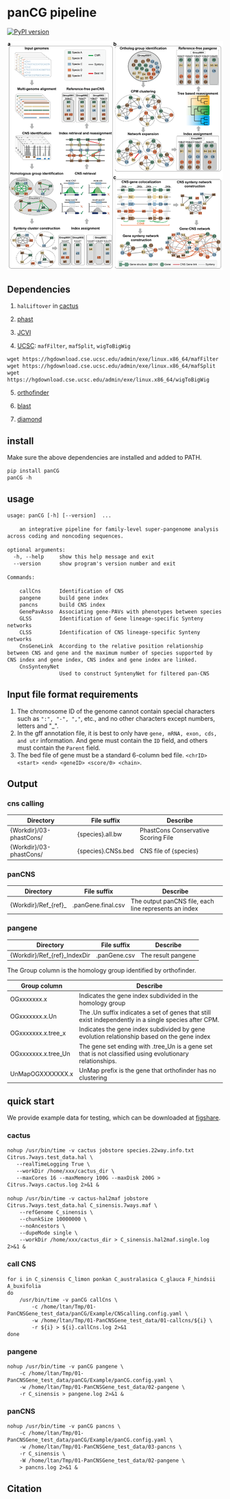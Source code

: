 # panCG pipeline
[![PyPI version](https://badge.fury.io/py/panCG.svg)](https://badge.fury.io/py/panCG)

<img src="/figures/panCG.png">

## Dependencies

1. `halLiftover` in [cactus](https://github.com/ComparativeGenomicsToolkit/cactus/blob/v2.9.3/BIN-INSTALL.md)

2. [phast](https://github.com/CshlSiepelLab/phast)

3. [JCVI](https://github.com/tanghaibao/jcvi)

4. [UCSC](https://hgdownload.cse.ucsc.edu/admin/exe/linux.x86_64/): `mafFilter`, `mafSplit`, `wigToBigWig`
``` shell
wget https://hgdownload.cse.ucsc.edu/admin/exe/linux.x86_64/mafFilter
wget https://hgdownload.cse.ucsc.edu/admin/exe/linux.x86_64/mafSplit
wget https://hgdownload.cse.ucsc.edu/admin/exe/linux.x86_64/wigToBigWig
```

5. [orthofinder](https://github.com/davidemms/OrthoFinder)

6. [blast](https://ftp.ncbi.nlm.nih.gov/blast/executables/blast+/)

7. [diamond](https://github.com/bbuchfink/diamond)

## install
Make sure the above dependencies are installed and added to PATH.
``` shell
pip install panCG
panCG -h
```

## usage
``` shell
usage: panCG [-h] [--version]  ...

    an integrative pipeline for family-level super-pangenome analysis across coding and noncoding sequences.

optional arguments:
  -h, --help     show this help message and exit
  --version      show program's version number and exit

Commands:

    callCns      Identification of CNS
    pangene      build gene index
    pancns       build CNS index
    GenePavAsso  Associating gene-PAVs with phenotypes between species
    GLSS         Identification of Gene lineage-specific Synteny networks
    CLSS         Identification of CNS lineage-specific Synteny networks
    CnsGeneLink  According to the relative position relationship between CNS and gene and the maximum number of species supported by CNS index and gene index, CNS index and gene index are linked.
    CnsSyntenyNet
                 Used to construct SyntenyNet for filtered pan-CNS
```

## Input file format requirements
1. The chromosome ID of the genome cannot contain special characters such as `":", "-", ","`, etc., and no other characters except numbers, letters and "_".
2. In the gff annotation file, it is best to only have `gene, mRNA, exon, cds, and utr` information. And gene must contain the `ID` field, and others must contain the `Parent` field.
3. The bed file of gene must be a standard 6-column bed file. `<chrID> <start> <end> <geneID> <score/0> <chain>`.

## Output
### cns calling
| Directory               | File suffix        | Describe                            |
| ----------------------- | ------------------ | ----------------------------------- |
| {Workdir}/03-phastCons/ | {species}.all.bw   | PhastCons Conservative Scoring File |
| {Workdir}/03-phastCons/ | {species}.CNSs.bed | CNS file of {species}               |

### panCNS
| Directory             | File suffix        | Describe                                              |
| --------------------- | ------------------ | ----------------------------------------------------- |
| {Workdir}/Ref\_{ref}_ | .panGene.final.csv | The output panCNS file, each line represents an index |

### pangene
| Directory                     | File suffix  | Describe           |
| ----------------------------- | ------------ | ------------------ |
| {Workdir}/Ref\_{ref}_IndexDir | .panGene.csv | The result pangene |



The Group column is the homology group identified by orthofinder. 

| Group column        | Describe                                                     |
| ------------------- | ------------------------------------------------------------ |
| OGxxxxxxx.x         | Indicates the gene index subdivided in the homology group    |
| OGxxxxxxx.x.Un      | The .Un suffix indicates a set of genes that still exist independently in a single species after CPM. |
| OGxxxxxxx.x.tree_x  | Indicates the gene index subdivided by gene evolution relationship based on the gene index |
| OGxxxxxxx.x.tree_Un | The gene set ending with .tree_Un is a gene set that is not classified using evolutionary relationships. |
| UnMapOGXXXXXXX.x    | UnMap prefix is the gene that orthofinder has no clustering  |



## quick start
We provide example data for testing, which can be downloaded at [figshare](https://doi.org/10.6084/m9.figshare.29662034.v1).

### cactus
``` shell
nohup /usr/bin/time -v cactus jobstore species.22way.info.txt Citrus.7ways.test_data.hal \
   --realTimeLogging True \
   --workDir /home/xxx/cactus_dir \
   --maxCores 16 --maxMemory 100G --maxDisk 200G > Citrus.7ways.cactus.log 2>&1 &
   
nohup /usr/bin/time -v cactus-hal2maf jobstore Citrus.7ways.test_data.hal C_sinensis.7ways.maf \
    --refGenome C_sinensis \
    --chunkSize 10000000 \
    --noAncestors \
    --dupeMode single \
    --workDir /home/xxx/cactus_dir > C_sinensis.hal2maf.single.log 2>&1 &
```

### call CNS
```shell
for i in C_sinensis C_limon ponkan C_australasica C_glauca F_hindsii A_buxifolia
do
    /usr/bin/time -v panCG callCns \
        -c /home/ltan/Tmp/01-PanCNSGene_test_data/panCG/Example/CNScalling.config.yaml \
        -w /home/ltan/Tmp/01-PanCNSGene_test_data/01-callcns/${i} \
        -r ${i} > ${i}.callCns.log 2>&1
done
```

### pangene
```shell
nohup /usr/bin/time -v panCG pangene \
    -c /home/ltan/Tmp/01-PanCNSGene_test_data/panCG/Example/panCG.config.yaml \
    -w /home/ltan/Tmp/01-PanCNSGene_test_data/02-pangene \
    -r C_sinensis > pangene.log 2>&1 &
```

### panCNS
```shell
nohup /usr/bin/time -v panCG pancns \
    -c /home/ltan/Tmp/01-PanCNSGene_test_data/panCG/Example/panCG.config.yaml \
    -w /home/ltan/Tmp/01-PanCNSGene_test_data/03-pancns \
    -r C_sinensis \
    -W /home/ltan/Tmp/01-PanCNSGene_test_data/02-pangene \
    > pancns.log 2>&1 &
```

## Citation

